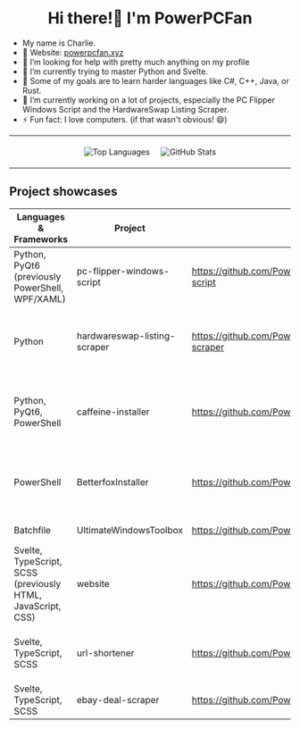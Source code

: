 <h1 align="center">Hi there!👋 I'm PowerPCFan</h1>

- My name is Charlie.
- 🛜 Website: [powerpcfan.xyz](https://www.powerpcfan.xyz)
- 🤔 I’m looking for help with pretty much anything on my profile
- 🌱 I’m currently trying to master Python and Svelte.
- 🌱 Some of my goals are to learn harder languages like C#, C++, Java, or Rust.
- 🔭 I’m currently working on a lot of projects, especially the PC Flipper Windows Script and the HardwareSwap Listing Scraper.
- ⚡ Fun fact: I love computers. (if that wasn't obvious! 😄)

<!--
![PowerPCFan's Top Languages](https://github-readme-stats.vercel.app/api/top-langs?username=PowerPCFan&show_icons=true&locale=en&langs_count=8&exclude_repo=DeviceGalaxy,goober,AnyBox,Wiki,SteavenToolBoxFork&hide=html)

![PowerPCFan's GitHub Stats](https://github-readme-stats.vercel.app/api?username=PowerPCFan&show_icons=true&locale=en)
-->

---

<div style="display: flex; justify-content: center; align-items: center; gap: 20px; margin: 20px auto;">
  <img src="https://github-readme-stats.vercel.app/api/top-langs?username=PowerPCFan&show_icons=true&locale=en&langs_count=8&exclude_repo=DeviceGalaxy,goober,AnyBox,Wiki,SteavenToolBoxFork&hide=html" alt="Top Languages" />
  <img src="https://github-readme-stats.vercel.app/api?username=PowerPCFan&show_icons=true&locale=en" alt="GitHub Stats" style="display: block; margin: auto 0;" />
</div>

---

## Project showcases

| Languages & Frameworks                          | Project                      | Repository                                                 | Short description                                                                                                                       |
| ----------------------------------------------- | ---------------------------- | ---------------------------------------------------------- | --------------------------------------------------------------------------------------------------------------------------------------- |
| Python, PyQt6 (previously PowerShell, WPF/XAML) | pc-flipper-windows-script    | https://github.com/PowerPCFan/pc-flipper-windows-script    | Script for automating the process of setting up a Windows install                                                                       |
| Python                                          | hardwareswap-listing-scraper | https://github.com/PowerPCFan/hardwareswap-listing-scraper | Script to monitor r/hardwareswap and alert the user when listings match specified criteria                                              |
| Python, PyQt6, PowerShell                       | caffeine-installer           | https://github.com/PowerPCFan/caffeine-installer           | Script to install Caffeine, a tool by Zhorn Software to prevent a Windows PC from going to sleep                                        |
| PowerShell                                      | BetterfoxInstaller           | https://github.com/PowerPCFan/BetterfoxInstaller           | Script to install [Betterfox](https://github.com/yokoffing/Betterfox), a custom user.js file for Firefox to enhance speed, privacy, etc |
| Batchfile                                       | UltimateWindowsToolbox       | https://github.com/PowerPCFan/UltimateWindowsToolbox       | A collection of tools for Windows                                                                                                       |
| Svelte, TypeScript, SCSS (previously HTML, JavaScript, CSS)                        | website                      | https://github.com/PowerPCFan/website                      | My personal website                                                                                                                     |
| Svelte, TypeScript, SCSS                        | url-shortener                | https://github.com/PowerPCFan/url-shortener                | A simple URL shortener that uses the `sl.powerpcfan.xyz` domain                                                                         |
| Svelte, TypeScript, SCSS                        | ebay-deal-scraper            | https://github.com/PowerPCFan/ebay-deal-scraper            | An alternative frontend for eBay                                                                                                        |
